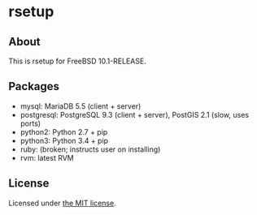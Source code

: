# rsetup

## About

This is rsetup for FreeBSD 10.1-RELEASE.

## Packages

+ mysql: MariaDB 5.5 (client + server)
+ postgresql: PostgreSQL 9.3 (client + server), PostGIS 2.1 (slow, uses ports)
+ python2: Python 2.7 + pip
+ python3: Python 3.4 + pip
+ ruby: (broken; instructs user on installing)
+ rvm: latest RVM

## License

Licensed under [the MIT license](https://github.com/rnelson/rsetup/blob/master/LICENSE).